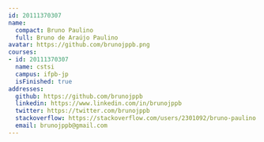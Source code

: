 ```yaml
---
id: 20111370307
name:
  compact: Bruno Paulino
  full: Bruno de Araújo Paulino
avatar: https://github.com/brunojppb.png
courses:
- id: 20111370307
  name: cstsi
  campus: ifpb-jp
  isFinished: true
addresses:
  github: https://github.com/brunojppb
  linkedin: https://www.linkedin.com/in/brunojppb
  twitter: https://twitter.com/brunojppb
  stackoverflow: https://stackoverflow.com/users/2301092/bruno-paulino
  email: brunojppb@gmail.com
---
```

